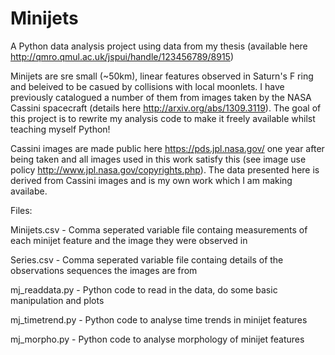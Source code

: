 # Minijets
A Python data analysis project using data from my thesis (available here http://qmro.qmul.ac.uk/jspui/handle/123456789/8915)

Minijets are sre small (~50km), linear features observed in Saturn's F ring and beleived to be casued by collisions with local moonlets. I have previously catalogued a number of them from images taken by the NASA Cassini spacecraft (details here http://arxiv.org/abs/1309.3119). The goal of this project is to rewrite my analysis code to make it freely available whilst teaching myself Python!

Cassini images are made public here https://pds.jpl.nasa.gov/ one year after being taken and all images used in this work satisfy this (see image use policy http://www.jpl.nasa.gov/copyrights.php). The data presented here is derived from Cassini images and is my own work which I am making availabe.

Files:

Minijets.csv    -     Comma seperated variable file containg measurements of each minijet feature and the image they were observed in

Series.csv      -     Comma seperated variable file containg details of the observations sequences the images are from

mj_readdata.py  -     Python code to read in the data, do some basic manipulation and plots

mj_timetrend.py  -    Python code to analyse time trends in minijet features

mj_morpho.py  -       Python code to analyse morphology of minijet features



